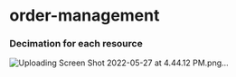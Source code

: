 # order-management
### Decimation for each resource 
![Uploading Screen Shot 2022-05-27 at 4.44.12 PM.png…]()
